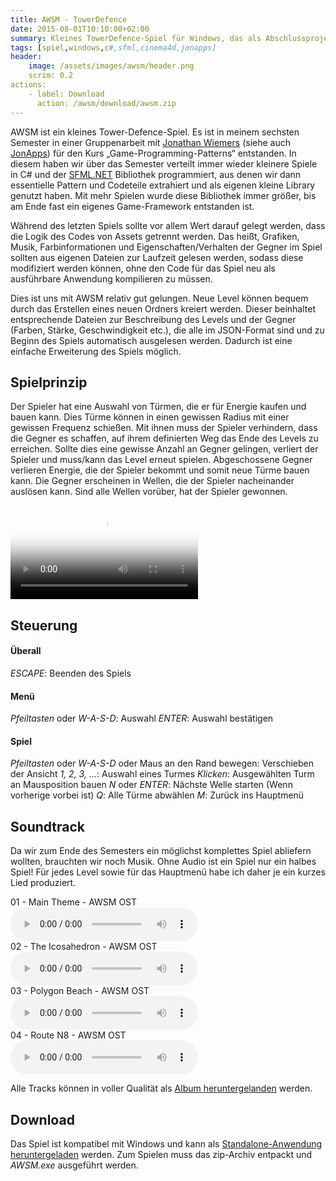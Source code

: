 ```yaml
---
title: AWSM - TowerDefence
date: 2015-08-01T10:10:00+02:00
summary: Kleines TowerDefence-Spiel für Windows, das als Abschlussprojekt für den Kurs Game Programming Patterns entwickelt wurde.
tags: [spiel,windows,c#,sfml,cinema4d,jonapps]
header:
    image: /assets/images/awsm/header.png
    scrim: 0.2
actions:
    - label: Download
      action: /awsm/download/awsm.zip
---
```


AWSM ist ein kleines Tower-Defence-Spiel. Es ist in meinem sechsten Semester in einer Gruppenarbeit mit [Jonathan Wiemers](http://jonathanwiemers.com/) (siehe auch [JonApps](http://jonapps.com/)) für den Kurs „Game-Programming-Patterns“ entstanden. In diesem haben wir über das Semester verteilt immer wieder kleinere Spiele in C# und der [SFML.NET](http://www.sfml-dev.org/) Bibliothek programmiert, aus denen wir dann essentielle Pattern und Codeteile extrahiert und als eigenen kleine Library genutzt haben. Mit mehr Spielen wurde diese Bibliothek immer größer, bis am Ende fast ein eigenes Game-Framework entstanden ist.

Während des letzten Spiels sollte vor allem Wert darauf gelegt werden, dass die Logik des Codes von Assets getrennt werden. Das heißt, Grafiken, Musik, Farbinformationen und Eigenschaften/Verhalten der Gegner im Spiel sollten aus eigenen Dateien zur Laufzeit gelesen werden, sodass diese modifiziert werden können, ohne den Code für das Spiel neu als ausführbare Anwendung kompilieren zu müssen.

Dies ist uns mit AWSM relativ gut gelungen. Neue Level können bequem durch das Erstellen eines neuen Ordners kreiert werden. Dieser beinhaltet entsprechende Dateien zur Beschreibung des Levels und der Gegner (Farben, Stärke, Geschwindigkeit etc.), die alle im JSON-Format sind und zu Beginn des Spiels automatisch ausgelesen werden. Dadurch ist eine einfache Erweiterung des Spiels möglich.

## Spielprinzip
Der Spieler hat eine Auswahl von Türmen, die er für Energie kaufen und bauen kann. Dies Türme können in einen gewissen Radius mit einer gewissen Frequenz schießen. Mit ihnen muss der Spieler verhindern, dass die Gegner es schaffen, auf ihrem definierten Weg das Ende des Levels zu erreichen. Sollte dies eine gewisse Anzahl an Gegner gelingen, verliert der Spieler und muss/kann das Level erneut spielen. Abgeschossene Gegner verlieren Energie, die der Spieler bekommt und somit neue Türme bauen kann. Die Gegner erscheinen in Wellen, die der Spieler nacheinander auslösen kann. Sind alle Wellen vorüber, hat der Spieler gewonnen.

<video src="/assets/videos/awsm_game_play.mp4" poster="/assets/videos/awsm-poster.png" controls=true loop=true></video>
## Steuerung
#### Überall
_ESCAPE_: Beenden des Spiels

#### Menü
_Pfeiltasten_ oder _W-A-S-D_: Auswahl
_ENTER_: Auswahl bestätigen

#### Spiel
_Pfeiltasten_ oder _W-A-S-D_ oder Maus an den Rand bewegen: Verschieben der Ansicht
    	_1, 2, 3, ..._: Auswahl eines Turmes
    	_Klicken_: Ausgewählten Turm an Mausposition bauen
    	_N_ oder _ENTER_: Nächste Welle starten (Wenn vorherige vorbei ist)
    	_Q_: Alle Türme abwählen
    	_M_: Zurück ins Hauptmenü

## Soundtrack
Da wir zum Ende des Semesters ein möglichst komplettes Spiel abliefern wollten, brauchten wir noch Musik. Ohne Audio ist ein Spiel nur ein halbes Spiel! Für jedes Level sowie für das Hauptmenü habe ich daher je ein kurzes Lied produziert.

<div class="track"><div class="track__info">01 - Main Theme - AWSM OST</div><audio src="awsm/ost/01_main_theme_128.mp3" data-cover="assets/images/awsm/ost/cover.png" data-wave="/assets/images/awsm/ost/track1.svg" data-wave-played="/assets/images/awsm/ost/track1_played.svg" controls></audio></div>
<div class="track"><div class="track__info">02 - The Icosahedron - AWSM OST</div><audio src="awsm/ost/02_the_icosahedron_128.mp3" data-cover="assets/images/awsm/ost/cover.png" data-wave="assets/images/awsm/ost/track2.svg" data-wave-played="/assets/images/awsm/ost/track2_played.svg" controls></audio></div>
<div class="track"><div class="track__info">03 - Polygon Beach - AWSM OST</div><audio src="awsm/ost/03_polygon_beach_128.mp3" data-cover="assets/images/awsm/ost/cover.png" data-wave="assets/images/awsm/ost/track3.svg" data-wave-played="/assets/images/awsm/ost/track3_played.svg" controls></audio></div>
<div class="track"><div class="track__info">04 - Route N8 - AWSM OST</div><audio src="awsm/ost/04_route_n8_128.mp3" data-cover="assets/images/awsm/ost/cover.png" data-wave="assets/images/awsm/ost/track4.svg" data-wave-played="/assets/images/awsm/ost/track4_played.svg" controls></audio></div>

Alle Tracks können in voller Qualität als [Album heruntergelanden](/awsm/download/awsm_ost.zip) werden.

## Download
Das Spiel ist kompatibel mit Windows und kann als [Standalone-Anwendung heruntergeladen](/awsm/download/awsm.zip) werden. Zum Spielen muss das zip-Archiv entpackt und _AWSM.exe_ ausgeführt werden.

